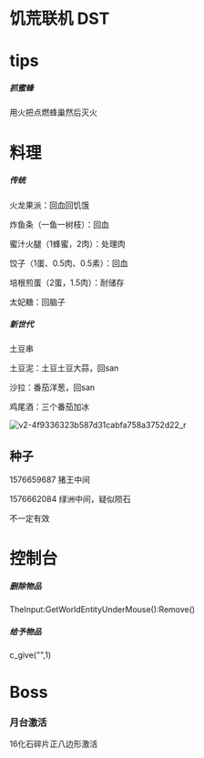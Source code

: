 # 饥荒联机 DST

# tips

##### 抓蜜蜂

用火把点燃蜂巢然后灭火

# 料理

##### 传统

火龙果派：回血回饥饿

炸鱼条（一鱼一树枝）：回血

蜜汁火腿（1蜂蜜，2肉）：处理肉

饺子（1蛋、0.5肉、0.5素）：回血

培根煎蛋（2蛋，1.5肉）：耐储存

太妃糖：回脑子

##### 新世代

土豆串

土豆泥：土豆土豆大蒜，回san

沙拉：番茄洋葱，回san

鸡尾酒：三个番茄加冰

![v2-4f9336323b587d31cabfa758a3752d22_r](E:\真学习文件\游戏\料理)

## 种子

1576659687 猪王中间

1576662084  绿洲中间，疑似陨石

不一定有效

# 控制台

##### 删除物品

TheInput:GetWorldEntityUnderMouse():Remove()

##### 给予物品

c_give("",1)

# Boss

### 月台激活

16化石碎片正八边形激活